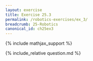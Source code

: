 ```yaml
---
layout: exercise
title: Exercise 25.3
permalink: /robotics-exercises/ex_3/
breadcrumb: 25-Robotics
canonical_id: ch25ex3
---
```


{% include mathjax_support %}
<div id="hiddden">{% include_relative question.md %}</div>